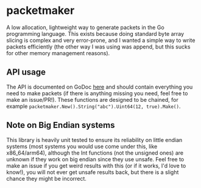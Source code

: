 # packetmaker
A low allocation, lightweight way to generate packets in the Go programming language. This exists because doing standard byte array slicing is complex and very error-prone, and I wanted a simple way to write packets efficiently (the other way I was using was append, but this sucks for other memory management reasons).

## API usage
The API is documented on GoDoc [here](https://pkg.go.dev/github.com/jakemakesstuff/packetmaker) and should contain everything you need to make packets (if there is anything missing you need, feel free to make an issue/PR!). These functions are designed to be chained, for example `packetmaker.New().String("abc").Uint64(12, true).Make()`.

## Note on Big Endian systems
This library is heavily unit tested to ensure its reliability on little endian systems (most systems you would use come under this, like x86_64/arm64), although the Int functions (not the unsigned ones) are unknown if they work on big endian since they use unsafe. Feel free to make an issue if you get weird results with this (or if it works, I'd love to know!), you will not ever get unsafe results back, but there is a slight chance they might be incorrect.
